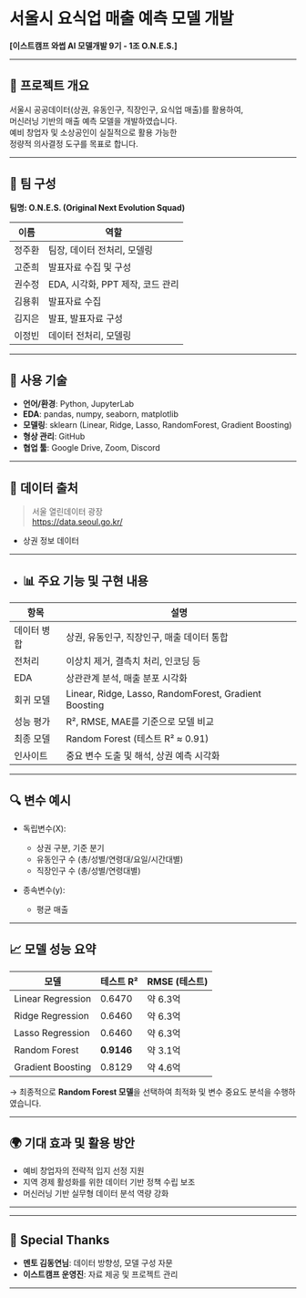 # 서울시 요식업 매출 예측 모델 개발  
**[이스트캠프 와썹 AI 모델개발 9기 - 1조 O.N.E.S.]**

---

## 📌 프로젝트 개요
서울시 공공데이터(상권, 유동인구, 직장인구, 요식업 매출)를 활용하여,  
머신러닝 기반의 매출 예측 모델을 개발하였습니다.  
예비 창업자 및 소상공인이 실질적으로 활용 가능한  
정량적 의사결정 도구를 목표로 합니다.

---

## 👥 팀 구성  
**팀명: O.N.E.S. (Original Next Evolution Squad)**

| 이름 | 역할 |
|------|------|
| 정주환 | 팀장, 데이터 전처리, 모델링 |
| 고준희 | 발표자료 수집 및 구성 |
| 권수정 | EDA, 시각화, PPT 제작, 코드 관리 |
| 김용휘 | 발표자료 수집 |
| 김지은 | 발표, 발표자료 구성 |
| 이정빈 | 데이터 전처리, 모델링 |

---

## 🔧 사용 기술

- **언어/환경**: Python, JupyterLab  
- **EDA**: pandas, numpy, seaborn, matplotlib  
- **모델링**: sklearn (Linear, Ridge, Lasso, RandomForest, Gradient Boosting)  
- **형상 관리**: GitHub  
- **협업 툴**: Google Drive, Zoom, Discord  

---

## 🧪 데이터 출처

> 서울 열린데이터 광장  
> https://data.seoul.go.kr/

- 상권 정보 데이터

---

- ## 📊 주요 기능 및 구현 내용

| 항목 | 설명 |
|------|------|
| 데이터 병합 | 상권, 유동인구, 직장인구, 매출 데이터 통합 |
| 전처리 | 이상치 제거, 결측치 처리, 인코딩 등 |
| EDA | 상관관계 분석, 매출 분포 시각화 |
| 회귀 모델 | Linear, Ridge, Lasso, RandomForest, Gradient Boosting |
| 성능 평가 | R², RMSE, MAE를 기준으로 모델 비교 |
| 최종 모델 | Random Forest (테스트 R² ≈ 0.91) |
| 인사이트 | 중요 변수 도출 및 해석, 상권 예측 시각화 |

---

## 🔍 변수 예시

- 독립변수(X):  
  - 상권 구분, 기준 분기  
  - 유동인구 수 (총/성별/연령대/요일/시간대별)  
  - 직장인구 수 (총/성별/연령대별)  

- 종속변수(y):  
  - 평균 매출

---

## 📈 모델 성능 요약

| 모델 | 테스트 R² | RMSE (테스트) |
|------|-----------|----------------|
| Linear Regression | 0.6470 | 약 6.3억 |
| Ridge Regression | 0.6460 | 약 6.3억 |
| Lasso Regression | 0.6460 | 약 6.3억 |
| Random Forest | **0.9146** | 약 3.1억 |
| Gradient Boosting | 0.8129 | 약 4.6억 |

→ 최종적으로 **Random Forest 모델**을 선택하여 최적화 및 변수 중요도 분석을 수행하였습니다.

---

## 🌍 기대 효과 및 활용 방안

- 예비 창업자의 전략적 입지 선정 지원
- 지역 경제 활성화를 위한 데이터 기반 정책 수립 보조
- 머신러닝 기반 실무형 데이터 분석 역량 강화

---

---

## 🙌 Special Thanks

- **멘토 김동연님**: 데이터 방향성, 모델 구성 자문  
- **이스트캠프 운영진**: 자료 제공 및 프로젝트 관리  

---
